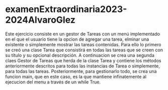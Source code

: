# examenExtraordinaria2023-2024AlvaroGlez

Este ejercicio consiste en un gestor de Tareas con un menú implementado en el que el usuario tiene la opcion de agregar una tarea, elminar una existente o simplemente mostrar las tareas contenidas. Para ello lo primero se creó una clase Tarea que consistirá en todas las tareas que se creen con su titulo y su opcional descripción. A continuacion se crea una segunda claes Gestor de Tareas que herda de la clase Tarea y contiene los métodos anteriormente descritos para todas las instancias de Tarea o simplemente, para todas las tareas. Posteriormente, para gestionarlo todo, se crea una funcion main, que en este caso, es la que mantiene infinatemente al ejecucion del menu a través de un while True.